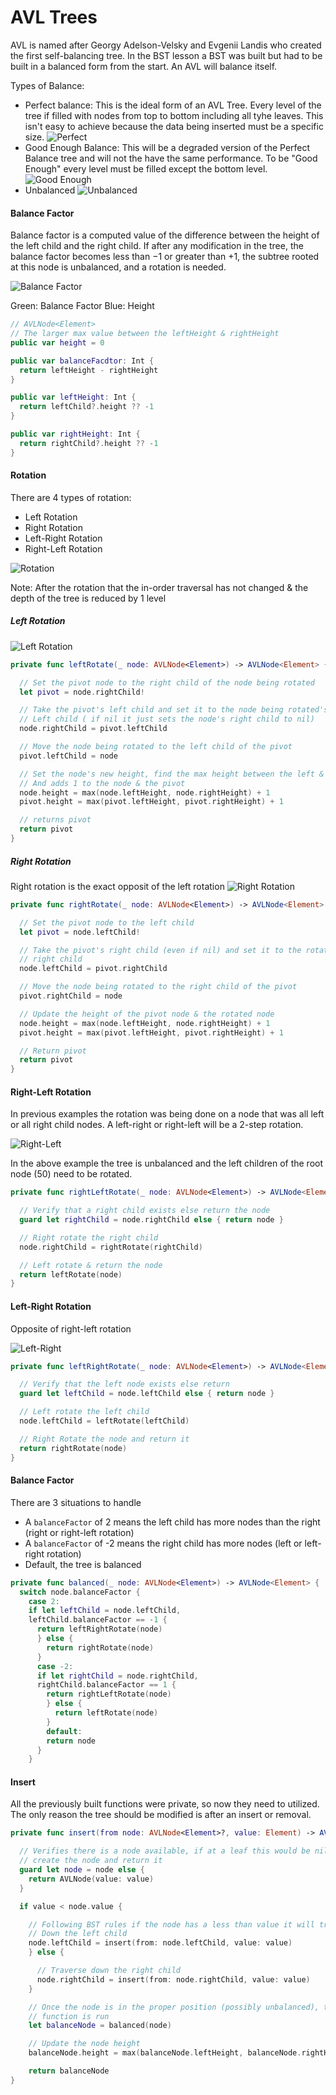 # AVL Trees

AVL is named after Georgy Adelson-Velsky and Evgenii Landis who created the first self-balancing tree. In the BST lesson a BST was built but had to be built in a balanced form from the start. An AVL will balance itself.

Types of Balance:
  - Perfect balance: This is the ideal form of an AVL Tree. Every level of the tree if filled with nodes from top to bottom including all tyhe leaves. This isn't easy to achieve because the data being inserted must be a specific size.
  ![Perfect](assets/perfect_balance.png)
  - Good Enough Balance: This will be a degraded version of the Perfect Balance tree and will not the have the same performance. To be "Good Enough" every level must be filled except the bottom level.
  ![Good Enough](assets/good_enough.png)
  - Unbalanced
  ![Unbalanced](assets/unbalanced.png)


#### Balance Factor
Balance factor is a computed value of the difference between the height of the left child and the right child. If after any modification in the tree, the balance factor becomes less than −1 or greater than +1, the subtree rooted at this node is unbalanced, and a rotation is needed.

![Balance Factor](assets/balanceFactor.png)

Green: Balance Factor
Blue: Height

```swift
// AVLNode<Element>
// The larger max value between the leftHeight & rightHeight
public var height = 0

public var balanceFacdtor: Int {
  return leftHeight - rightHeight
}

public var leftHeight: Int {
  return leftChild?.height ?? -1
}

public var rightHeight: Int {
  return rightChild?.height ?? -1
}
```

#### Rotation
There are 4 types of rotation:
  - Left Rotation
  - Right Rotation
  - Left-Right Rotation
  - Right-Left Rotation

![Rotation](assets/rotations.gif)

Note: After the rotation that the in-order traversal has not changed & the depth of the tree is reduced by 1 level


##### Left Rotation

![Left Rotation](assets/leftRotation.png)

```swift
private func leftRotate(_ node: AVLNode<Element>) -> AVLNode<Element> {

  // Set the pivot node to the right child of the node being rotated
  let pivot = node.rightChild!

  // Take the pivot's left child and set it to the node being rotated's
  // Left child ( if nil it just sets the node's right child to nil)
  node.rightChild = pivot.leftChild

  // Move the node being rotated to the left child of the pivot
  pivot.leftChild = node

  // Set the node's new height, find the max height between the left & right children
  // And adds 1 to the node & the pivot
  node.height = max(node.leftHeight, node.rightHeight) + 1
  pivot.height = max(pivot.leftHeight, pivot.rightHeight) + 1

  // returns pivot
  return pivot
}
```

##### Right Rotation
Right rotation is the exact opposit of the left rotation
![Right Rotation](assets/rightRotation.png)

```swift
private func rightRotate(_ node: AVLNode<Element>) -> AVLNode<Element> {

  // Set the pivot node to the left child
  let pivot = node.leftChild!

  // Take the pivot's right child (even if nil) and set it to the rotated node's
  // right child
  node.leftChild = pivot.rightChild

  // Move the node being rotated to the right child of the pivot
  pivot.rightChild = node

  // Update the height of the pivot node & the rotated node
  node.height = max(node.leftHeight, node.rightHeight) + 1
  pivot.height = max(pivot.leftHeight, pivot.rightHeight) + 1

  // Return pivot
  return pivot
}
```

#### Right-Left Rotation
In previous examples the rotation was being done on a node that was all left or all right child nodes. A left-right or right-left will be a 2-step rotation.

![Right-Left](assets/rightLeftRotation.png)

In the above example the tree is unbalanced and the left children of the root node (50) need to be rotated. 

```swift
private func rightLeftRotate(_ node: AVLNode<Element>) -> AVLNode<Element> {

  // Verify that a right child exists else return the node
  guard let rightChild = node.rightChild else { return node }

  // Right rotate the right child
  node.rightChild = rightRotate(rightChild)

  // Left rotate & return the node
  return leftRotate(node)
}
```

#### Left-Right Rotation
Opposite of right-left rotation

![Left-Right](assets/leftRightRotation.png)

```swift
private func leftRightRotate(_ node: AVLNode<Element>) -> AVLNode<Element> {

  // Verify that the left node exists else return
  guard let leftChild = node.leftChild else { return node }

  // Left rotate the left child
  node.leftChild = leftRotate(leftChild)

  // Right Rotate the node and return it
  return rightRotate(node)
}
```

#### Balance Factor

There are 3 situations to handle
  - A `balanceFactor` of 2 means the left child has more nodes than the right (right or right-left rotation)
  - A `balanceFactor` of -2 means the right child has more nodes (left or left-right rotation)
  - Default, the tree is balanced

```swift
private func balanced(_ node: AVLNode<Element>) -> AVLNode<Element> {
  switch node.balanceFactor {
    case 2:
    if let leftChild = node.leftChild,
    leftChild.balanceFactor == -1 {
      return leftRightRotate(node)
      } else {
        return rightRotate(node)
      }
      case -2:
      if let rightChild = node.rightChild,
      rightChild.balanceFactor == 1 {
        return rightLeftRotate(node)
        } else {
          return leftRotate(node)
        }
        default:
        return node
      }
    }
```

#### Insert

All the previously built functions were private, so now they need to utilized. The only reason the tree should be modified is after an insert or removal.

```swift
private func insert(from node: AVLNode<Element>?, value: Element) -> AVLNode<Element> {

  // Verifies there is a node available, if at a leaf this would be nil and it would
  // create the node and return it
  guard let node = node else {
    return AVLNode(value: value)
  }

  if value < node.value {

    // Following BST rules if the node has a less than value it will traverse
    // Down the left child
    node.leftChild = insert(from: node.leftChild, value: value)
    } else {

      // Traverse down the right child
      node.rightChild = insert(from: node.rightChild, value: value)
    }

    // Once the node is in the proper position (possibly unbalanced), the balance
    // function is run
    let balanceNode = balanced(node)

    // Update the node height
    balanceNode.height = max(balanceNode.leftHeight, balanceNode.rightHeight) + 1

    return balanceNode
}
```